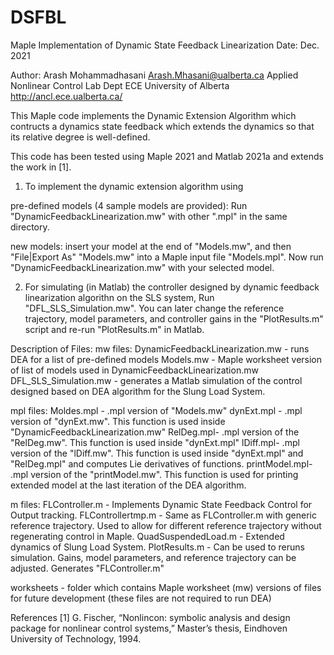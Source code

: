 # DSFBL
Maple Implementation of Dynamic State Feedback Linearization
Date: Dec. 2021

Author:
Arash Mohammadhasani <Arash.Mhasani@ualberta.ca>
Applied Nonlinear Control Lab 
Dept ECE
University of Alberta
http://ancl.ece.ualberta.ca/

This Maple code implements the Dynamic Extension Algorithm which contructs a dynamics state feedback which extends the dynamics 
so that its relative degree is well-defined.

This code has been tested using Maple 2021 and Matlab 2021a and extends the work in [1].

1) To implement the dynamic extension algorithm using

pre-defined models (4 sample models are provided): Run "DynamicFeedbackLinearization.mw" with other ".mpl" in the same directory.

new models: insert your model at the end of "Models.mw", and then "File|Export As" "Models.mw" into a Maple input file "Models.mpl". Now run "DynamicFeedbackLinearization.mw" with your selected model.

2) For simulating (in Matlab) the controller designed by dynamic feedback linearization algorithn on the SLS system, Run "DFL_SLS_Simulation.mw". You can later 
change the reference trajectory, model parameters, and controller gains in the "PlotResults.m" script and re-run "PlotResults.m" in Matlab.

Description of Files:
mw files:
DynamicFeedbackLinearization.mw - runs DEA for a list of pre-defined models
Models.mw - Maple worksheet version of list of models used in DynamicFeedbackLinearization.mw 
DFL_SLS_Simulation.mw - generates a Matlab simulation of the control designed based on DEA algorithm for the Slung Load System.

mpl files:
Moldes.mpl - .mpl version of "Models.mw"
dynExt.mpl - .mpl version of "dynExt.mw". This function is used inside "DynamicFeedbackLinearization.mw"
RelDeg.mpl- .mpl version of the "RelDeg.mw". This function is used inside "dynExt.mpl"
lDiff.mpl- .mpl version of the "lDiff.mw". This function is used inside "dynExt.mpl" and "RelDeg.mpl" and computes Lie derivatives of functions.
printModel.mpl- .mpl version of the "printModel.mw". This function is used for printing extended model at the last iteration of the DEA algorithm.

m files:
FLController.m - Implements Dynamic State Feedback Control for Output tracking.
FLControllertmp.m - Same as FLController.m with generic reference trajectory. Used to allow for different reference trajectory without regenerating control in Maple.
QuadSuspendedLoad.m - Extended dynamics of Slung Load System.
PlotResults.m - Can be used to reruns simulation. Gains, model parameters, and reference trajectory can be adjusted. Generates "FLController.m"

worksheets - folder which contains Maple worksheet (mw) versions of files for future development (these files are not required to run DEA)

References
[1] G. Fischer, “Nonlincon: symbolic analysis and design package for nonlinear control systems,” Master’s thesis, Eindhoven University of Technology, 1994.

